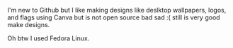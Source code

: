 I'm new to Github but I like making designs like deslktop wallpapers, logos, and flags using Canva but is not open source bad sad :( still is very good
make designs.


Oh btw I used Fedora Linux.
